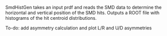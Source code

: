SmdHistGen takes an input prdf and reads the SMD data to determine the horizontal and vertical position of the SMD hits. Outputs a ROOT file with histograms of the hit centroid distributions.

To-do: add asymmetry calculation and plot L/R and U/D asymmetries

